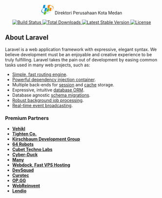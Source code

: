<div align="center">
    <img src="public/logo/logo-bps.png" width="40">
    Direktori Perusahaan Kota Medan
</div>

<p align="center">
    <a href="">
        <img src="" alt="Build Status">
    </a>
    <a href="">
        <img src="" alt="Total Downloads">
    </a>
    <a href="">
        <img src="" alt="Latest Stable Version">
    </a>
    <a href="">
        <img src="" alt="License">
    </a>
</p>

## About Laravel

Laravel is a web application framework with expressive, elegant syntax. We believe development must be an enjoyable and creative experience to be truly fulfilling. Laravel takes the pain out of development by easing common tasks used in many web projects, such as:

- [Simple, fast routing engine](https://).
- [Powerful dependency injection container](https://).
- Multiple back-ends for [session](https://) and [cache](https://) storage.
- Expressive, intuitive [database ORM](https://).
- Database agnostic [schema migrations](https://).
- [Robust background job processing](https://).
- [Real-time event broadcasting](https://).

### Premium Partners

- **[Vehikl](https:)**
- **[Tighten Co.](https:)**
- **[Kirschbaum Development Group](https:)**
- **[64 Robots](https:)**
- **[Cubet Techno Labs](https:)**
- **[Cyber-Duck](https:)**
- **[Many](https:)**
- **[Webdock, Fast VPS Hosting](https:)**
- **[DevSquad](https:)**
- **[Curotec](https:)**
- **[OP.GG](https:)**
- **[WebReinvent](https:)**
- **[Lendio](https:)**
